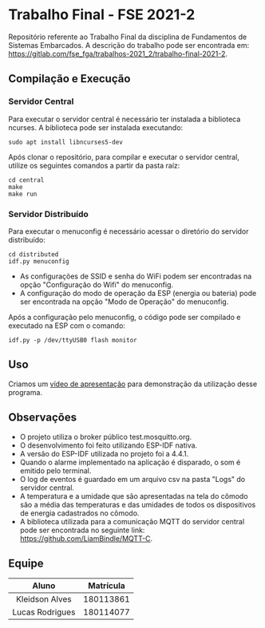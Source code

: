 # Trabalho Final - FSE 2021-2
Repositório referente ao Trabalho Final da disciplina de Fundamentos de Sistemas Embarcados. A descrição do trabalho pode ser encontrada em: https://gitlab.com/fse_fga/trabalhos-2021_2/trabalho-final-2021-2.

## Compilação e Execução

### Servidor Central
Para executar o servidor central é necessário ter instalada a biblioteca ncurses.
A biblioteca pode ser instalada executando:
```
sudo apt install libncurses5-dev
```

Após clonar o repositório, para compilar e executar o servidor central, utilize os seguintes comandos a partir da pasta raíz:
```
cd central
make
make run
```

### Servidor Distribuído
Para executar o menuconfig é necessário acessar o diretório do servidor distribuído:
```
cd distributed
idf.py menuconfig
```
- As configurações de SSID e senha do WiFi podem ser encontradas na opção "Configuração do Wifi" do menuconfig.
- A configuração do modo de operação da ESP (energia ou bateria) pode ser encontrada na opção "Modo de Operação" do menuconfig.

Após a configuração pelo menuconfig, o código pode ser compilado e executado na ESP com o comando:

```
idf.py -p /dev/ttyUSB0 flash monitor
```

## Uso

Criamos um [vídeo de apresentação](https://youtu.be/THk1y65D4Zs) para demonstração da utilização desse programa.

## Observações
- O projeto utiliza o broker público test.mosquitto.org.
- O desenvolvimento foi feito utilizando ESP-IDF nativa.
- A versão do ESP-IDF utilizada no projeto foi a 4.4.1.
- Quando o alarme implementado na aplicação é disparado, o som é emitido pelo terminal.
- O log de eventos é guardado em um arquivo csv na pasta "Logs" do servidor central.
- A temperatura e a umidade que são apresentadas na tela do cômodo são a média das temperaturas e das umidades de todos os dispositivos de energia cadastrados no cômodo.
- A biblioteca utilizada para a comunicação MQTT do servidor central pode ser encontrada no seguinte link: https://github.com/LiamBindle/MQTT-C.

## Equipe


|      Aluno      | Matrícula |
| :-------------: | :-------: |
| Kleidson Alves  | 180113861 |
| Lucas Rodrigues | 180114077 | 
